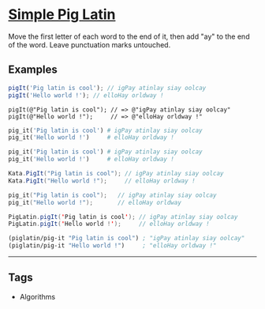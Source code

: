 # [Simple Pig Latin](https://www.codewars.com/kata/520b9d2ad5c005041100000f)

Move the first letter of each word to the end of it, then add "ay" to the end of the word. Leave punctuation marks untouched.

## Examples

```javascript
pigIt('Pig latin is cool'); // igPay atinlay siay oolcay
pigIt('Hello world !'); // elloHay orldway !
```

```objc
pigIt(@"Pig latin is cool"); // => @"igPay atinlay siay oolcay"
pigIt(@"Hello world !");     // => @"elloHay orldway !"
```

```ruby
pig_it('Pig latin is cool') # igPay atinlay siay oolcay
pig_it('Hello world !')     # elloHay orldway !
```

```python
pig_it('Pig latin is cool') # igPay atinlay siay oolcay
pig_it('Hello world !')     # elloHay orldway !
```

```csharp
Kata.PigIt("Pig latin is cool"); // igPay atinlay siay oolcay
Kata.PigIt("Hello world !");     // elloHay orldway !
```

```C++
pig_it("Pig latin is cool");   // igPay atinlay siay oolcay
pig_it("Hello world !");       // elloHay orldway
```

```Java
PigLatin.pigIt('Pig latin is cool'); // igPay atinlay siay oolcay
PigLatin.pigIt('Hello world !');     // elloHay orldway !
```

```clojure
(piglatin/pig-it "Pig latin is cool") ; "igPay atinlay siay oolcay"
(piglatin/pig-it "Hello world !")     ; "elloHay orldway !"
```

---

## Tags

- Algorithms
